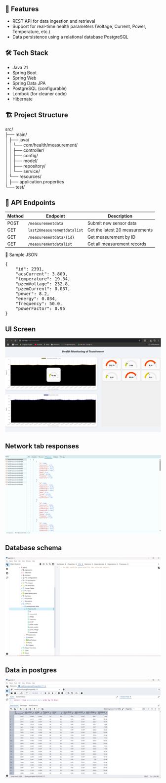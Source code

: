 ## 📌 Features

- REST API for data ingestion and retrieval
- Support for real-time health parameters (Voltage, Current, Power, Temperature, etc.)
- Data persistence using a relational database PostgreSQL

## 🛠️ Tech Stack

- Java 21
- Spring Boot
- Spring Web
- Spring Data JPA
- PostgreSQL (configurable)
- Lombok (for cleaner code)
- Hibernate

## 🏗️ Project Structure
src/<br>
├── main/<br>
│ ├── java/<br>
│ │ └── com/health/measurement/<br>
│ │ ├── controller/<br>
│ │ ├── config/ <br>
│ │ ├── model/<br>
│ │ ├── repository/<br>
│ │ └── service/<br>
│ └── resources/<br>
│ ├── application.properties<br>
└── test/<br>

## 📡 API Endpoints
| Method | Endpoint                  | Description                 |
| ------ | ------------------------- | --------------------------- |
| POST   | `/measurementdata`        | Submit new sensor data      |
| GET    | `last20measurementdatalist`        | Get the latest 20 measurements |
| GET    | `/measurementdata/{id}`   | Get measurement by ID       |
| GET    | `/measurementdatalist` | Get all measurement records  |

🧪 Sample JSON
<pre>
{
    "id": 2391,
    "acsCurrent": 3.809,
    "temperature": 19.34,
    "pzemVoltage": 232.8,
    "pzemCurrent": 0.037,
    "power": 8.2,
    "energy": 0.034,
    "frequency": 50.0,
    "powerFactor": 0.95
}
</pre>


## UI Screen
![ UI Screen ](./screenshots/ui_screen.png)
## Network tab responses
![ Network Tab ](./screenshots/network_tab.png)
## Database schema
![ Database schema ](./screenshots/schema.png)
## Data in postgres 
![ Network Tab ](./screenshots/database.png)